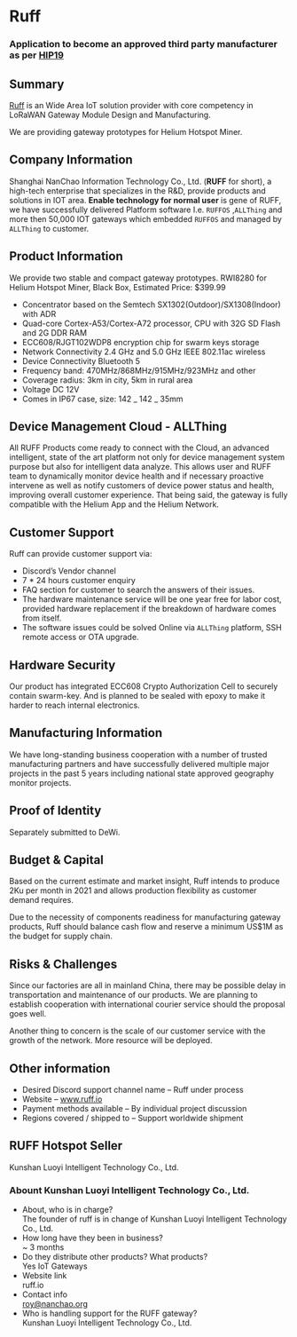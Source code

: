 # Ruff

### Application to become an approved third party manufacturer as per [HIP19](https://github.com/helium/HIP/blob/master/0019-third-party-manufacturers.md)

## Summary

[Ruff](www.ruff.io) is an Wide Area IoT solution provider with core competency in LoRaWAN Gateway Module Design and Manufacturing.

We are providing gateway prototypes for Helium Hotspot Miner.

## Company Information

Shanghai NanChao Information Technology Co., Ltd. (**RUFF** for short), a high-tech enterprise that specializes in the R&D, provide products and solutions in IOT area.
**Enable technology for normal user** is gene of RUFF, we have successfully delivered Platform software I.e. `RUFFOS` ,`ALLThing` and more then 50,000 IOT gateways which embedded `RUFFOS` and managed by `ALLThing` to customer.

## Product Information

We provide two stable and compact gateway prototypes.
RWI8280 for Helium Hotspot Miner, Black Box, Estimated Price: $399.99

-   Concentrator based on the Semtech SX1302(Outdoor)/SX1308(Indoor) with ADR
-   Quad-core Cortex-A53/Cortex-A72 processor, CPU with 32G SD Flash and 2G DDR RAM
-   ECC608/RJGT102WDP8 encryption chip for swarm keys storage
-   Network Connectivity 2.4 GHz and 5.0 GHz IEEE 802.11ac wireless
-   Device Connectivity Bluetooth 5
-   Frequency band: 470MHz/868MHz/915MHz/923MHz and other
-   Coverage radius: 3km in city, 5km in rural area
-   Voltage DC 12V
-   Comes in IP67 case, size: 142 _ 142 _ 35mm

## Device Management Cloud - ALLThing

All RUFF Products come ready to connect with the Cloud, an advanced intelligent, state of the art platform not only for device management system purpose but also for intelligent data analyze.
This allows user and RUFF team to dynamically monitor device health and if necessary proactive intervene as well as notify customers of device power status and health,
improving overall customer experience. That being said, the gateway is fully compatible with the Helium App and the Helium Network.

## Customer Support

Ruff can provide customer support via:

-   Discord’s Vendor channel
-   7 \* 24 hours customer enquiry
-   FAQ section for customer to search the answers of their issues.
-   The hardware maintenance service will be one year free for labor cost, provided hardware replacement if the breakdown of hardware comes from itself.
-   The software issues could be solved Online via `ALLThing` platform, SSH remote access or OTA upgrade.

## Hardware Security

Our product has integrated ECC608 Crypto Authorization Cell to securely contain swarm-key. And is planned to be sealed with epoxy to make it harder to reach internal electronics.

## Manufacturing Information

We have long-standing business cooperation with a number of trusted manufacturing partners and have successfully delivered multiple major projects in the past 5 years including national state approved geography monitor projects.

## Proof of Identity

Separately submitted to DeWi.

## Budget & Capital

Based on the current estimate and market insight, Ruff intends to produce 2Ku per month in 2021 and allows production flexibility as customer demand requires.

Due to the necessity of components readiness for manufacturing gateway products, Ruff should balance cash flow and reserve a minimum US$1M as the budget for supply chain.

## Risks & Challenges

Since our factories are all in mainland China, there may be possible delay in transportation and maintenance of our products. We are planning to establish cooperation with international courier service should the proposal goes well.

Another thing to concern is the scale of our customer service with the growth of the network. More resource will be deployed.

## Other information

-   Desired Discord support channel name – Ruff under process
-   Website – www.ruff.io
-   Payment methods available – By individual project discussion
-   Regions covered / shipped to – Support worldwide shipment

## RUFF Hotspot Seller

Kunshan Luoyi  Intelligent Technology Co., Ltd.

### Abount Kunshan Luoyi  Intelligent Technology Co., Ltd.
- About, who is in charge?  
  The founder of ruff is in change of Kunshan Luoyi  Intelligent Technology Co., Ltd.
- How long have they been in business?  
 ~ 3 months
- Do they distribute other products? What products?  
  Yes
  IoT Gateways
- Website link  
  ruff.io
- Contact info   
  roy@nanchao.org
- Who is handling support for the RUFF gateway?  
  Kunshan Luoyi  Intelligent Technology Co., Ltd.
